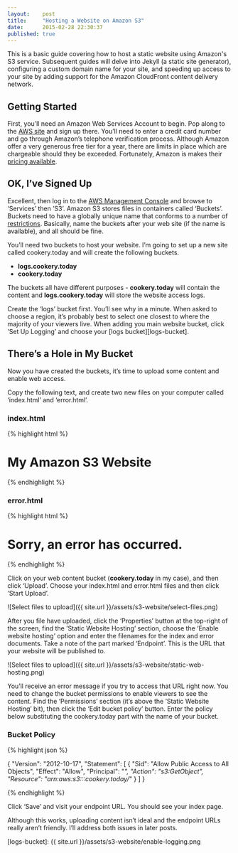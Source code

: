 ```yaml
---
layout:    post
title:     "Hosting a Website on Amazon S3"
date:      2015-02-28 22:30:37
published: true
---
```

This is a basic guide covering how to host a static website using Amazon's S3 service. Subsequent guides will delve into Jekyll (a static site generator), configuring a custom domain name for your site, and speeding up access to your site by adding support for the Amazon CloudFront content delivery network.

## Getting Started

First, you’ll need an Amazon Web Services Account to begin. Pop along to the [AWS site][aws] and sign up there. You’ll need to enter a credit card number and go through Amazon’s telephone verification process. Although Amazon offer a very generous free tier for a year, there are limits in place which are chargeable should they be exceeded. Fortunately, Amazon is makes their [pricing available][s3-pricing]. 

## OK, I’ve Signed Up

Excellent, then log in to the [AWS Management Console][management-console] and browse to ‘Services’ then ’S3’. Amazon S3 stores files in containers called ‘Buckets’. Buckets need to have a globally unique name that conforms to a number of [restrictions][bucket-restrictions]. Basically, name the buckets after your web site (if the name is available), and all should be fine.

You’ll need two buckets to host your website. I’m going to set up a new site called cookery.today and will create the following buckets.

* __logs.cookery.today__
* __cookery.today__

The buckets all have different purposes - __cookery.today__ will contain the content and __logs.cookery.today__ will store the website access logs.

Create the ‘logs’ bucket first. You’ll see why in a minute. When asked to choose a region, it’s probably best to select one closest to where the majority of your viewers live. When adding you main website bucket, click ’Set Up Logging’ and choose your [logs bucket][logs-bucket].

## There’s a Hole in My Bucket

Now you have created the buckets, it’s time to upload some content and enable web access.

Copy the following text, and create two new files on your computer called ‘index.html’ and ‘error.html’.

### index.html

{% highlight html %}
<html>
  <head>
    <title>My Amazon S3 Website</title>
  </head>
  <body>
    <h1>My Amazon S3 Website</h1>
  </body>
</html>
{% endhighlight %}

### error.html

{% highlight html %}
<html>
  <head>
    <title>Error!</title>
  </head>
  <body>
    <h1>Sorry, an error has occurred.</h1>
  </body>
</html>
{% endhighlight %}

Click on your web content bucket (**cookery.today** in my case), and then click ‘Upload’. Choose your index.html and error.html files and then click ’Start Upload’.

![Select files to upload]({{ site.url }}/assets/s3-website/select-files.png)

After you file have uploaded, click the ‘Properties’ button at the top-right of the screen, find the ’Static Website Hosting’ section, choose the ‘Enable website hosting’ option and enter the filenames for the index and error documents. Take a note of the part marked ‘Endpoint’. This is the URL that your website will be published to.

![Select files to upload]({{ site.url }}/assets/s3-website/static-web-hosting.png)

You’ll receive an error message if you try to access that URL right now. You need to change the bucket permissions to enable viewers to see the content. Find the ‘Permissions’ section (it’s above the ’Static Website Hosting’ bit), then click the ‘Edit bucket policy’ button. Enter the policy below substituting the cookery.today part with the name of your bucket.

### Bucket Policy

{% highlight json %}

{
	"Version": "2012-10-17",
	"Statement": [
		{
			"Sid": "Allow Public Access to All Objects",
			"Effect": "Allow",
			"Principal": "*",
			"Action": "s3:GetObject",
			"Resource": "arn:aws:s3:::cookery.today/*"
		}
	]
}

{% endhighlight %}

Click ‘Save’ and visit your endpoint URL. You should see your index page. 

Although this works, uploading content isn’t ideal and the endpoint URLs really aren’t friendly. I’ll address both issues in later posts.

[aws]: https://aws.amazon.com
[s3-pricing]: https://aws.amazon.com/s3/pricing/ 
[management-console]: http://console.aws.amazon.com
[bucket-restrictions]: http://docs.aws.amazon.com/AmazonS3/latest/dev/BucketRestrictions.html
[logs-bucket]: {{ site.url }}/assets/s3-website/enable-logging.png
